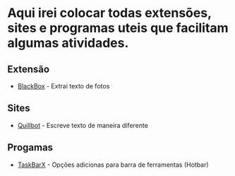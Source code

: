 # Aqui irei colocar todas extensões, sites e programas uteis que facilitam algumas atividades.  
## Extensão
* [BlackBox](https://chrome.google.com/webstore/detail/blackbox-select-copy-past/mcgbeeipkmelnpldkobichboakdfaeon)  - Extrai texto de fotos

## Sites  
* [Quillbot](https://quillbot.com/)  - Escreve texto de maneira diferente
## Progamas  
* [TaskBarX](https://github.com/ChrisAnd1998/TaskbarX) - Opções adicionas para barra de ferramentas (Hotbar)

